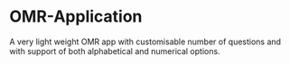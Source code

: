 # OMR-Application
A very light weight OMR app with customisable number of questions and with support of both alphabetical and numerical options.
